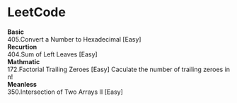 # LeetCode
**Basic**  
405.Convert a Number to Hexadecimal [Easy]  
**Recurtion**  
404.Sum of Left Leaves [Easy]  
**Mathmatic**  
172.Factorial Trailing Zeroes [Easy] Caculate the number of trailing zeroes in n!  
**Meanless**  
350.Intersection of Two Arrays II [Easy]  
